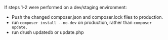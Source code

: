 If steps 1-2 were performed on a dev/staging environment:

* Push the changed composer.json and composer.lock files to production.
* run `composer install --no-dev` on production, rather than `composer update.`
* run drush updatedb or update.php